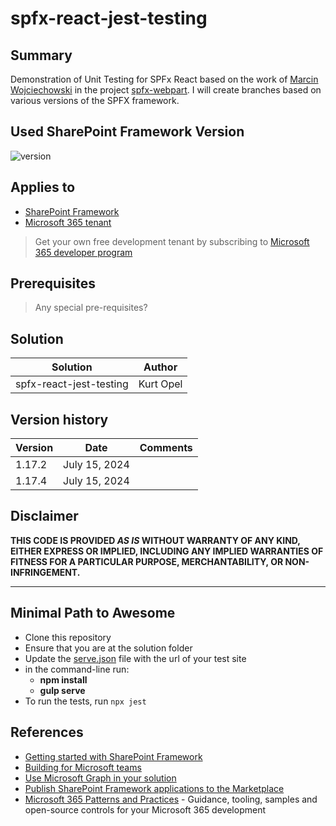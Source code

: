 # spfx-react-jest-testing

## Summary

Demonstration of Unit Testing for SPFx React based on the work of [Marcin Wojciechowski][marcin-wojciechowski] in the project [spfx-webpart][spfx-webpart-code]. I will create branches based on various versions of the SPFX framework.

## Used SharePoint Framework Version

![version](https://img.shields.io/badge/version-1.17.4-green.svg)

## Applies to

- [SharePoint Framework](https://aka.ms/spfx)
- [Microsoft 365 tenant](https://docs.microsoft.com/en-us/sharepoint/dev/spfx/set-up-your-developer-tenant)

> Get your own free development tenant by subscribing to [Microsoft 365 developer program](http://aka.ms/o365devprogram)

## Prerequisites

> Any special pre-requisites?

## Solution

| Solution                | Author    |
| ----------------------- | --------- |
| spfx-react-jest-testing | Kurt Opel |

## Version history

| Version | Date             | Comments        |
| ------- | ---------------- | --------------- |
| 1.17.2  | July 15, 2024    |   |
| 1.17.4  | July 15, 2024    |   |

## Disclaimer

**THIS CODE IS PROVIDED _AS IS_ WITHOUT WARRANTY OF ANY KIND, EITHER EXPRESS OR IMPLIED, INCLUDING ANY IMPLIED WARRANTIES OF FITNESS FOR A PARTICULAR PURPOSE, MERCHANTABILITY, OR NON-INFRINGEMENT.**

---

## Minimal Path to Awesome

- Clone this repository
- Ensure that you are at the solution folder
- Update the [serve.json](./config/serve.json) file with the url of your test site
- in the command-line run:
  - **npm install**
  - **gulp serve**
- To run the tests, run `npx jest`

## References

- [Getting started with SharePoint Framework](https://docs.microsoft.com/en-us/sharepoint/dev/spfx/set-up-your-developer-tenant)
- [Building for Microsoft teams](https://docs.microsoft.com/en-us/sharepoint/dev/spfx/build-for-teams-overview)
- [Use Microsoft Graph in your solution](https://docs.microsoft.com/en-us/sharepoint/dev/spfx/web-parts/get-started/using-microsoft-graph-apis)
- [Publish SharePoint Framework applications to the Marketplace](https://docs.microsoft.com/en-us/sharepoint/dev/spfx/publish-to-marketplace-overview)
- [Microsoft 365 Patterns and Practices](https://aka.ms/m365pnp) - Guidance, tooling, samples and open-source controls for your Microsoft 365 development

 <!-- reference urls -->
 [spfx-webpart-code]: https://github.com/mgwojciech/unit-test-samples/tree/main/spfx-webpart
 [marcin-wojciechowski]: https://github.com/mgwojciech
